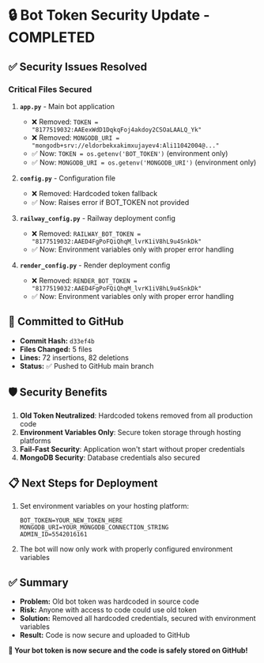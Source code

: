 # 🔒 Bot Token Security Update - COMPLETED

## ✅ Security Issues Resolved

### Critical Files Secured
1. **`app.py`** - Main bot application
   - ❌ Removed: `TOKEN = "8177519032:AAEexWdD1DqkqFoj4akdoy2CSOaLAALQ_Yk"`
   - ❌ Removed: `MONGODB_URI = "mongodb+srv://eldorbekxakimxujayev4:Ali11042004@..."`
   - ✅ Now: `TOKEN = os.getenv('BOT_TOKEN')` (environment only)
   - ✅ Now: `MONGODB_URI = os.getenv('MONGODB_URI')` (environment only)

2. **`config.py`** - Configuration file
   - ❌ Removed: Hardcoded token fallback
   - ✅ Now: Raises error if BOT_TOKEN not provided

3. **`railway_config.py`** - Railway deployment config
   - ❌ Removed: `RAILWAY_BOT_TOKEN = "8177519032:AAED4FgPoFQiQhqM_lvrK1iV8hL9u4SnkDk"`
   - ✅ Now: Environment variables only with proper error handling

4. **`render_config.py`** - Render deployment config  
   - ❌ Removed: `RENDER_BOT_TOKEN = "8177519032:AAED4FgPoFQiQhqM_lvrK1iV8hL9u4SnkDk"`
   - ✅ Now: Environment variables only with proper error handling

## 🚀 Committed to GitHub
- **Commit Hash:** `d33ef4b`
- **Files Changed:** 5 files
- **Lines:** 72 insertions, 82 deletions
- **Status:** ✅ Pushed to GitHub main branch

## 🛡️ Security Benefits
1. **Old Token Neutralized**: Hardcoded tokens removed from all production code
2. **Environment Variables Only**: Secure token storage through hosting platforms
3. **Fail-Fast Security**: Application won't start without proper credentials
4. **MongoDB Security**: Database credentials also secured

## 📋 Next Steps for Deployment
1. Set environment variables on your hosting platform:
   ```
   BOT_TOKEN=YOUR_NEW_TOKEN_HERE
   MONGODB_URI=YOUR_MONGODB_CONNECTION_STRING
   ADMIN_ID=5542016161
   ```

2. The bot will now only work with properly configured environment variables

## ✅ Summary
- **Problem:** Old bot token was hardcoded in source code
- **Risk:** Anyone with access to code could use old token
- **Solution:** Removed all hardcoded credentials, secured with environment variables
- **Result:** Code is now secure and uploaded to GitHub

**🎉 Your bot token is now secure and the code is safely stored on GitHub!**
